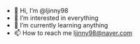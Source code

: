 - 👋 Hi, I’m @ljinny98
- 👀 I’m interested in everything
- 🌱 I’m currently learning anything
- 📫 How to reach me ljinny98@naver.com

<!---
ljinny98/ljinny98 is a ✨ special ✨ repository because its `README.md` (this file) appears on your GitHub profile.
You can click the Preview link to take a look at your changes.
--->
